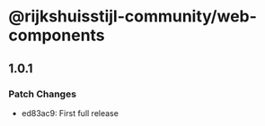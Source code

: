 # @rijkshuisstijl-community/web-components

## 1.0.1

### Patch Changes

- ed83ac9: First full release
